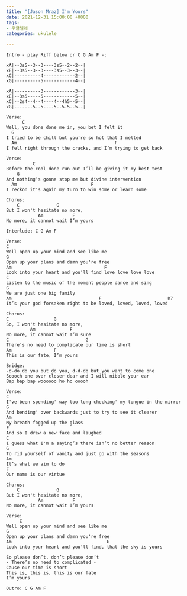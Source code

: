 ```yaml
---
title: "[Jason Mraz] I'm Yours"
date: 2021-12-31 15:00:00 +0000
tags:
- 우쿨렐레
categories: ukulele

---
```

    Intro - play Riff below or C G Am F -:
    
    xA|--3s5--3--3----3s5--2--2--|
    xE|--3s5--3--3----3s5--3--3--|
    xC|----------4------------2--|
    xG|----------5------------4--|
    
    xA|----------3------------3--|
    xE|--3s5-----5------------5--|
    xC|--2s4--4--4----4--4h5--5--|
    xG|-------5--5----5--5-5--5--|
    
    Verse:
          C
    Well, you done done me in, you bet I felt it
      G
    I tried to be chill but you’re so hot that I melted
      Am                                     F
    I fell right through the cracks, and I’m trying to get back
    
    Verse:
              C
    Before the cool done run out I’ll be giving it my best test
        G
    And nothing’s gonna stop me but divine intervention
      Am                            F
    I reckon it's again my turn to win some or learn some
    
    Chorus:
        C              G
    But I won't hesitate no more,
                Am           F
    No more, it cannot wait I’m yours
    
    Interlude: C G Am F
    
    Verse:
    C
    Well open up your mind and see like me
    G
    Open up your plans and damn you're free
    Am                                   F
    Look into your heart and you'll find love love love love
    C
    Listen to the music of the moment people dance and sing
    G
    We are just one big family
    Am                                 F                         D7
    It’s your god forsaken right to be loved, loved, loved, loved
    
    Chorus:
    C                 G
    So, I won't hesitate no more,
             Am             F
    No more, it cannot wait I’m sure
    C                             G
    There’s no need to complicate our time is short
    Am                F
    This is our fate, I’m yours
    
    Bridge:
    -d-do do you but do you, d-d-do but you want to come one
    Scooch one over closer dear and I will nibble your ear
    Bap bap bap woooooo ho ho ooooh
    
    Verse:
    C
    I've been spending' way too long checking' my tongue in the mirror
    G
    And bending' over backwards just to try to see it clearer
    Am
    My breath fogged up the glass
    F
    And so I drew a new face and laughed
    C
    I guess what I'm a saying’s there isn’t no better reason
    G
    To rid yourself of vanity and just go with the seasons
    Am
    It’s what we aim to do
    F
    Our name is our virtue
    
    Chorus:
        C              G
    But I won't hesitate no more,
                Am           F
    No more, it cannot wait I’m yours
    
    Verse:
         C
    Well open up your mind and see like me
    G
    Open up your plans and damn you're free
    Am                                    G
    Look into your heart and you'll find, that the sky is yours
    
    So please don’t, don’t please don’t
    - There’s no need to complicated -
    Cause our time is short 
    This is, this is, this is our fate
    I’m yours
    
    Outro: C G Am F    